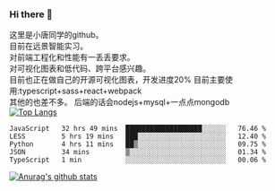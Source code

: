 ### Hi there 👋

这里是小唐同学的github。<br>
目前在远景智能实习。<br>
对前端工程化和性能有一丢丢要求。<br>
对可视化图表和低代码、跨平台感兴趣。<br>
目前也正在做自己的开源可视化图表，开发进度20%
目前主要使用:typescript+sass+react+webpack<br>
其他的也差不多。
后端的话会nodejs+mysql+一点点mongodb<br>
[![Top Langs](https://github-readme-stats.vercel.app/api/top-langs/?username=isaacttttttt&layout=compact)](https://github.com/anuraghazra/github-readme-stats)<br>
<!--START_SECTION:waka-->

```text
JavaScript   32 hrs 49 mins  ███████████████████░░░░░░   76.46 %
LESS         5 hrs 19 mins   ███░░░░░░░░░░░░░░░░░░░░░░   12.40 %
Python       4 hrs 11 mins   ██▒░░░░░░░░░░░░░░░░░░░░░░   09.75 %
JSON         34 mins         ▒░░░░░░░░░░░░░░░░░░░░░░░░   01.34 %
TypeScript   1 min           ░░░░░░░░░░░░░░░░░░░░░░░░░   00.06 %
```

<!--END_SECTION:waka-->

[![Anurag's github stats](https://github-readme-stats.vercel.app/api?username=isaacttttttt)](https://github.com/anuraghazra/github-readme-stats)

